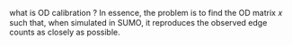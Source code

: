 what is OD calibration ? In essence, the problem is to find the OD matrix 𝑥 such that, when simulated in SUMO, it reproduces the observed edge counts as closely as possible.
